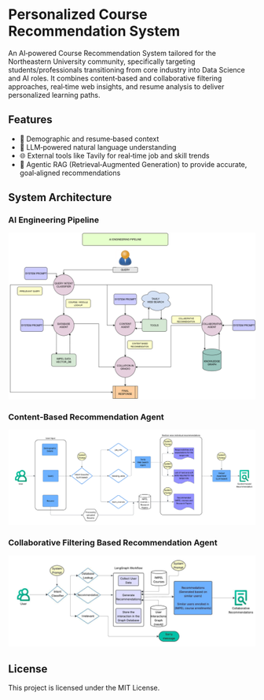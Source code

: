 # Personalized Course Recommendation System

An AI‑powered Course Recommendation System tailored for the Northeastern University community, specifically targeting students/professionals transitioning from core industry into Data Science and AI roles. It combines content‑based and collaborative filtering approaches, real‑time web insights, and resume analysis to deliver personalized learning paths.

## Features

- 📄 Demographic and resume‑based context  
- 🧠 LLM‑powered natural language understanding  
- 🌐 External tools like Tavily for real‑time job and skill trends  
- 🤖 Agentic RAG (Retrieval‑Augmented Generation) to provide accurate, goal‑aligned recommendations

## System Architecture

### AI Engineering Pipeline

![AI Engineering Pipeline](docs/flow_diagrams/AI_Engineering_Pipeline.png)

### Content‑Based Recommendation Agent

![Content‑Based Recommendation Agent](docs/flow_diagrams/Content_Agent_Flow.png)

### Collaborative Filtering Based Recommendation Agent

![Collaborative Filtering‑Based Recommendation Agent](docs/flow_diagrams/Collaborative_Filtering_Agent_Flow.jpg)

## License

This project is licensed under the MIT License.